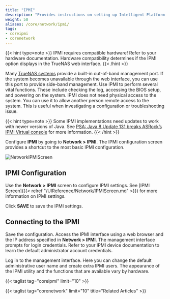 ```yaml
---
title: "IPMI"
description: "Provides instructions on setting up Intelligent Platform Management Interface (IPMI) on TrueNAS CORE."
weight: 50
aliases: /core/network/ipmi/
tags:
- coreipmi
- corenetwork
---
```


{{< hint type=note >}}
IPMI requires compatible hardware! Refer to your hardware documentation. Hardware compatibility determines if the IPMI option displays in the TrueNAS web interface.
{{< /hint >}}

Many [TrueNAS systems](https://www.truenas.com/docs/hardware/) provide a built-in out-of-band management port. If the system becomes unavailable through the web interface, you can use this port to provide side-band management. Use IPMI to perform several vital functions. These include checking the log, accessing the BIOS setup, and powering on the system. IPMI does not need physical access to the system.  You can use it to allow another person remote access to the system. This is useful when investigating a configuration or troubleshooting issue.

{{< hint type=note >}}
Some IPMI implementations need updates to work with newer versions of Java. 
See [PSA: Java 8 Update 131 breaks ASRock’s IPMI Virtual console](https://forums.freenas.org/index.php?threads/psa-java-8-update-131-breaks-asrocks-ipmi-virtual-console.53911/) for more information.
{{< /hint >}}

Configure **IPMI** by going to **Network > IPMI**. The IPMI configuration screen provides a shortcut to the most basic IPMI configuration.

![NetworkIPMIScreen](/images/CORE/13.0/NetworkIPMIScreen.png "Network IPMI Screen")

## IPMI Configuration

Use the **Network > IPMI** screen to configure IPMI settings. See [IPMI Screen]({{< relref "/UIReference/Network/IPMIScreen.md" >}}) for more information on IPMI settings.

Click **SAVE** to save the IPMI settings.

## Connecting to the IPMI 

Save the configuration. Access the IPMI interface using a web browser and the IP address specified in **Network > IPMI**. The management interface prompts for login credentials. Refer to your IPMI device documentation to learn the default administrator account credentials.

Log in to the management interface. Here you can change the default administrative user name and create extra IPMI users. The appearance of the IPMI utility and the functions that are available vary by hardware.

{{< taglist tag="coreipmi" limit="10" >}}

{{< taglist tag="corenetwork" limit="10" title="Related Articles" >}}
